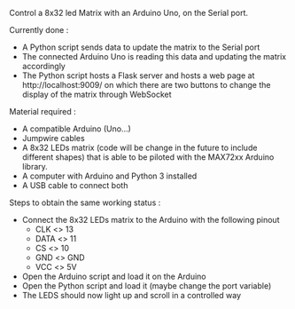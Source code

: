 Control a 8x32 led Matrix with an Arduino Uno, on the Serial port.

Currently done : 
  - A Python script sends data to update the matrix to the Serial port
  - The connected Arduino Uno is reading this data and updating the matrix accordingly
  - The Python script hosts a Flask server and hosts a web page at http://localhost:9009/ on which there are two buttons to change the display of the matrix through WebSocket

Material required : 
  - A compatible Arduino (Uno...)
  - Jumpwire cables
  - A 8x32 LEDs matrix (code will be change in the future to include different shapes) that is able to be piloted with the MAX72xx Arduino library.
  - A computer with Arduino and Python 3 installed
  - A USB cable to connect both

Steps to obtain the same working status :
  - Connect the 8x32 LEDs matrix to the Arduino with the following pinout
    - CLK <> 13
    - DATA <> 11
    - CS <> 10
    - GND <> GND
    - VCC <> 5V
  - Open the Arduino script and load it on the Arduino
  - Open the Python script and load it (maybe change the port variable)
  - The LEDS should now light up and scroll in a controlled way
